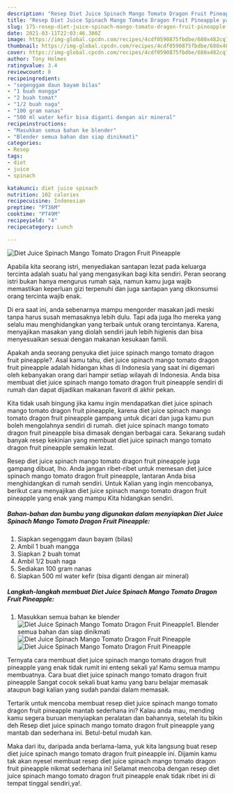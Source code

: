 ```yaml
---
description: "Resep Diet Juice Spinach Mango Tomato Dragon Fruit Pineapple yang enak Untuk Jualan"
title: "Resep Diet Juice Spinach Mango Tomato Dragon Fruit Pineapple yang enak Untuk Jualan"
slug: 175-resep-diet-juice-spinach-mango-tomato-dragon-fruit-pineapple-yang-enak-untuk-jualan
date: 2021-03-11T22:03:46.380Z
image: https://img-global.cpcdn.com/recipes/4cdf0590875fbdbe/680x482cq70/diet-juice-spinach-mango-tomato-dragon-fruit-pineapple-foto-resep-utama.jpg
thumbnail: https://img-global.cpcdn.com/recipes/4cdf0590875fbdbe/680x482cq70/diet-juice-spinach-mango-tomato-dragon-fruit-pineapple-foto-resep-utama.jpg
cover: https://img-global.cpcdn.com/recipes/4cdf0590875fbdbe/680x482cq70/diet-juice-spinach-mango-tomato-dragon-fruit-pineapple-foto-resep-utama.jpg
author: Tony Holmes
ratingvalue: 3.4
reviewcount: 8
recipeingredient:
- "segenggam daun bayam bilas"
- "1 buah mangga"
- "2 buah tomat"
- "1/2 buah naga"
- "100 gram nanas"
- "500 ml water kefir bisa diganti dengan air mineral"
recipeinstructions:
- "Masukkan semua bahan ke blender"
- "Blender semua bahan dan siap dinikmati"
categories:
- Resep
tags:
- diet
- juice
- spinach

katakunci: diet juice spinach 
nutrition: 102 calories
recipecuisine: Indonesian
preptime: "PT36M"
cooktime: "PT49M"
recipeyield: "4"
recipecategory: Lunch

---
```



![Diet Juice Spinach Mango Tomato Dragon Fruit Pineapple](https://img-global.cpcdn.com/recipes/4cdf0590875fbdbe/680x482cq70/diet-juice-spinach-mango-tomato-dragon-fruit-pineapple-foto-resep-utama.jpg)

Apabila kita seorang istri, menyediakan santapan lezat pada keluarga tercinta adalah suatu hal yang mengasyikan bagi kita sendiri. Peran seorang istri bukan hanya mengurus rumah saja, namun kamu juga wajib memastikan keperluan gizi terpenuhi dan juga santapan yang dikonsumsi orang tercinta wajib enak.

Di era  saat ini, anda sebenarnya mampu mengorder masakan jadi meski tanpa harus susah memasaknya lebih dulu. Tapi ada juga lho mereka yang selalu mau menghidangkan yang terbaik untuk orang tercintanya. Karena, menyajikan masakan yang diolah sendiri jauh lebih higienis dan bisa menyesuaikan sesuai dengan makanan kesukaan famili. 



Apakah anda seorang penyuka diet juice spinach mango tomato dragon fruit pineapple?. Asal kamu tahu, diet juice spinach mango tomato dragon fruit pineapple adalah hidangan khas di Indonesia yang saat ini digemari oleh kebanyakan orang dari hampir setiap wilayah di Indonesia. Anda bisa membuat diet juice spinach mango tomato dragon fruit pineapple sendiri di rumah dan dapat dijadikan makanan favorit di akhir pekan.

Kita tidak usah bingung jika kamu ingin mendapatkan diet juice spinach mango tomato dragon fruit pineapple, karena diet juice spinach mango tomato dragon fruit pineapple gampang untuk dicari dan juga kamu pun boleh mengolahnya sendiri di rumah. diet juice spinach mango tomato dragon fruit pineapple bisa dimasak dengan berbagai cara. Sekarang sudah banyak resep kekinian yang membuat diet juice spinach mango tomato dragon fruit pineapple semakin lezat.

Resep diet juice spinach mango tomato dragon fruit pineapple juga gampang dibuat, lho. Anda jangan ribet-ribet untuk memesan diet juice spinach mango tomato dragon fruit pineapple, lantaran Anda bisa menghidangkan di rumah sendiri. Untuk Kalian yang ingin mencobanya, berikut cara menyajikan diet juice spinach mango tomato dragon fruit pineapple yang enak yang mampu Kita hidangkan sendiri.

<!--inarticleads1-->

##### Bahan-bahan dan bumbu yang digunakan dalam menyiapkan Diet Juice Spinach Mango Tomato Dragon Fruit Pineapple:

1. Siapkan segenggam daun bayam (bilas)
1. Ambil 1 buah mangga
1. Siapkan 2 buah tomat
1. Ambil 1/2 buah naga
1. Sediakan 100 gram nanas
1. Siapkan 500 ml water kefir (bisa diganti dengan air mineral)




<!--inarticleads2-->

##### Langkah-langkah membuat Diet Juice Spinach Mango Tomato Dragon Fruit Pineapple:

1. Masukkan semua bahan ke blender
<img src="https://img-global.cpcdn.com/steps/f98243a3ab29db14/160x128cq70/diet-juice-spinach-mango-tomato-dragon-fruit-pineapple-langkah-memasak-1-foto.jpg" alt="Diet Juice Spinach Mango Tomato Dragon Fruit Pineapple">1. Blender semua bahan dan siap dinikmati
<img src="https://img-global.cpcdn.com/steps/1568bb45d039517f/160x128cq70/diet-juice-spinach-mango-tomato-dragon-fruit-pineapple-langkah-memasak-2-foto.jpg" alt="Diet Juice Spinach Mango Tomato Dragon Fruit Pineapple"><img src="https://img-global.cpcdn.com/steps/b6ac64255a2c82f6/160x128cq70/diet-juice-spinach-mango-tomato-dragon-fruit-pineapple-langkah-memasak-2-foto.jpg" alt="Diet Juice Spinach Mango Tomato Dragon Fruit Pineapple">



Ternyata cara membuat diet juice spinach mango tomato dragon fruit pineapple yang enak tidak rumit ini enteng sekali ya! Kamu semua mampu membuatnya. Cara buat diet juice spinach mango tomato dragon fruit pineapple Sangat cocok sekali buat kamu yang baru belajar memasak ataupun bagi kalian yang sudah pandai dalam memasak.

Tertarik untuk mencoba membuat resep diet juice spinach mango tomato dragon fruit pineapple mantab sederhana ini? Kalau anda mau, mending kamu segera buruan menyiapkan peralatan dan bahannya, setelah itu bikin deh Resep diet juice spinach mango tomato dragon fruit pineapple yang mantab dan sederhana ini. Betul-betul mudah kan. 

Maka dari itu, daripada anda berlama-lama, yuk kita langsung buat resep diet juice spinach mango tomato dragon fruit pineapple ini. Dijamin kamu tak akan nyesel membuat resep diet juice spinach mango tomato dragon fruit pineapple nikmat sederhana ini! Selamat mencoba dengan resep diet juice spinach mango tomato dragon fruit pineapple enak tidak ribet ini di tempat tinggal sendiri,ya!.

